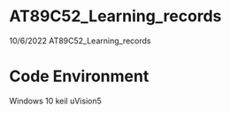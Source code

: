 # AT89C52_Learning_records
10/6/2022 AT89C52_Learning_records

# Code Environment
Windows 10
keil uVision5
